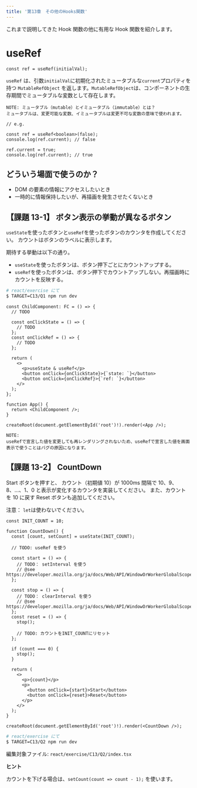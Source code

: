 ```yaml
---
title: '第13章　その他のHooks関数'
---
```


これまで説明してきた Hook 関数の他に有用な Hook 関数を紹介します。

# useRef

```tsx
const ref = useRef(initialVal);
```

`useRef` は、引数`initialVal`に初期化されたミュータブルな`current`プロパティを持つ `MutableRefObject` を返します。`MutableRefObject`は、コンポーネントの生存期間でミュータブルな変数として存在します。

```
NOTE: ミュータブル（mutable）とイミュータブル（immutable）とは？
ミュータブルは、変更可能な変数、イミュータブルは変更不可な変数の意味で使われます。
```

```tsx
// e.g.

const ref = useRef<boolean>(false);
console.log(ref.current); // false

ref.current = true;
console.log(ref.current); // true
```

## どういう場面で使うのか？

- DOM の要素の情報にアクセスしたいとき
- 一時的に情報保持したいが、再描画を発生させたくないとき

## 【課題 13-1】 ボタン表示の挙動が異なるボタン

`useState`を使ったボタンと`useRef`を使ったボタンのカウンタを作成してください。
カウントはボタンのラベルに表示します。

期待する挙動は以下の通り。

- `useState`を使ったボタンは、ボタン押下ごとにカウントアップする。
- `useRef`を使ったボタンは、ボタン押下でカウントアップしない。再描画時にカウントを反映する。

```bash
# react/exercise にて
$ TARGET=C13/Q1 npm run dev
```

```tsx
const ChildComponent: FC = () => {
  // TODO

  const onClickState = () => {
    // TODO
  };
  const onClickRef = () => {
    // TODO
  };

  return (
    <>
      <p>useState & useRef</p>
      <button onClick={onClickState}>{`state: `}</button>
      <button onClick={onClickRef}>{`ref: `}</button>
    </>
  );
};

function App() {
  return <ChildComponent />;
}

createRoot(document.getElementById('root')!).render(<App />);
```

```
NOTE:
useRefで宣言した値を変更しても再レンダリングされないため、useRefで宣言した値を画面表示で使うことはバグの原因になります。
```

## 【課題 13-2】 CountDown

Start ボタンを押すと、
カウント（初期値 10）が 1000ms 間隔で 10、9、8、...、1、0 と表示が変化するカウンタを実装してください。
また、カウントを 10 に戻す Reset ボタンも追加してください。

注意： `let`は使わないでください。

```tsx
const INIT_COUNT = 10;

function CountDown() {
  const [count, setCount] = useState(INIT_COUNT);

  // TODO: useRef を使う

  const start = () => {
    // TODO： setInterval を使う
    // @see https://developer.mozilla.org/ja/docs/Web/API/WindowOrWorkerGlobalScope/setInterval
  };

  const stop = () => {
    // TODO： clearInterval を使う
    // @see https://developer.mozilla.org/ja/docs/Web/API/WindowOrWorkerGlobalScope/clearInterval
  };
  const reset = () => {
    stop();

    // TODO: カウントをINIT_COUNTにリセット
  };

  if (count === 0) {
    stop();
  }

  return (
    <>
      <p>{count}</p>
      <p>
        <button onClick={start}>Start</button>
        <button onClick={reset}>Reset</button>
      </p>
    </>
  );
}

createRoot(document.getElementById('root')!).render(<CountDown />);
```

```bash
# react/exercise にて
$ TARGET=C13/Q2 npm run dev
```

編集対象ファイル: `react/exercise/C13/Q2/index.tsx`

**ヒント**

カウントを下げる場合は、`setCount(count => count - 1);` を使います。
